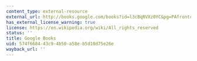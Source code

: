 ```yaml
---
content_type: external-resource
external_url: http://books.google.com/books?id=l3cBqRVXz0YC&pg=PAfrontcover
has_external_license_warning: true
license: https://en.wikipedia.org/wiki/All_rights_reserved
status: ''
title: Google Books
uid: 574f6684-43c9-4b50-a58e-b5d10d75e26e
wayback_url: ''
---
```

